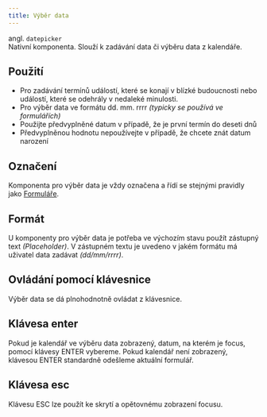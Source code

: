 ```yaml
---
title: Výběr data
---
```


<script setup>
import DocumentationLinks from '../.vitepress/theme/components/DocumentationLinks.vue'
</script>

angl. `datepicker`<br>
Nativní komponenta. Slouží k zadávání data či výběru data z kalendáře.

<div class="sample-content max-w-[200px]">    
    <gov-form-input size="m" variant="secondary" input-type="date"></gov-form-input>
</div>

<DocumentationLinks
    storybookUrl="/storybook/?path=/docs/components-form-input--docs#date"
    documentationUrl="/komponenty/dokumentace/gov-input" />

## Použití
- Pro zadávání termínů událostí, které se konají v blízké budoucnosti nebo událostí, které se odehrály v nedaleké minulosti.
- Pro výběr data ve formátu dd. mm. rrrr *(typicky se používá ve formulářích)*
- Použijte předvyplněné datum v případě, že je první termín do deseti dnů
- Předvyplněnou hodnotu nepoužívejte v případě, že chcete znát datum narození

## Označení
Komponenta pro výběr data je vždy označena a řídí se stejnými pravidly jako [Formuláře](/pravidla/jak-na-tvorbu-formulare).

## Formát
U komponenty pro výběr data je potřeba ve výchozím stavu použít zástupný text *(Placeholder)*. V zástupném textu je uvedeno v jakém formátu má uživatel data zadávat *(dd/mm/rrrr)*.

## Ovládání pomocí klávesnice
Výběr data se dá plnohodnotně ovládat z klávesnice.

## Klávesa enter
Pokud je kalendář ve výběru data zobrazený, datum, na kterém je focus, pomocí klávesy ENTER vybereme. Pokud kalendář není zobrazený, klávesou ENTER standardně odešleme aktuální formulář.

## Klávesa esc
Klávesu ESC lze použít ke skrytí a opětovnému zobrazení focusu.
